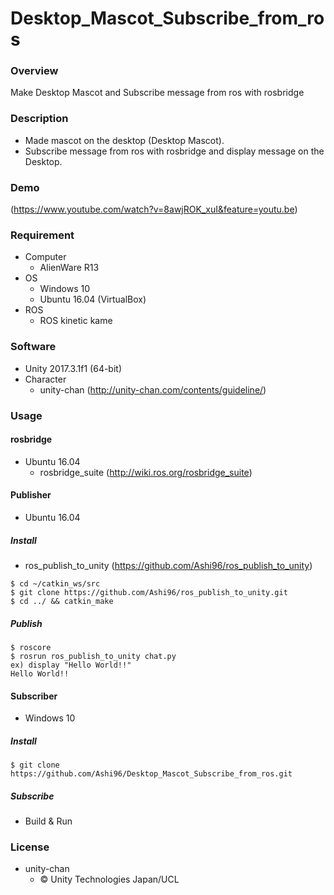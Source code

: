 # Desktop_Mascot_Subscribe_from_ros
### Overview
Make Desktop Mascot and Subscribe message from ros with rosbridge
### Description
- Made mascot on the desktop (Desktop Mascot).  
- Subscribe message from ros  with rosbridge and display message on the Desktop.  
### Demo
(https://www.youtube.com/watch?v=8awjROK_xuI&feature=youtu.be)
### Requirement
- Computer  
  - AlienWare R13
- OS
  - Windows 10
  - Ubuntu 16.04 (VirtualBox)
- ROS
  - ROS kinetic kame
### Software
- Unity 2017.3.1f1 (64-bit)
- Character
  - unity-chan  (http://unity-chan.com/contents/guideline/)
### Usage
#### rosbridge
- Ubuntu 16.04
  - rosbridge_suite  (http://wiki.ros.org/rosbridge_suite)
#### Publisher
- Ubuntu 16.04
##### Install
- ros_publish_to_unity  (https://github.com/Ashi96/ros_publish_to_unity)
~~~
$ cd ~/catkin_ws/src
$ git clone https://github.com/Ashi96/ros_publish_to_unity.git
$ cd ../ && catkin_make
~~~
##### Publish
~~~
$ roscore
$ rosrun ros_publish_to_unity chat.py
ex) display "Hello World!!"
Hello World!!
~~~
#### Subscriber
- Windows 10
##### Install
~~~
$ git clone https://github.com/Ashi96/Desktop_Mascot_Subscribe_from_ros.git
~~~
##### Subscribe
- Build & Run
### License
- unity-chan
  - © Unity Technologies Japan/UCL

